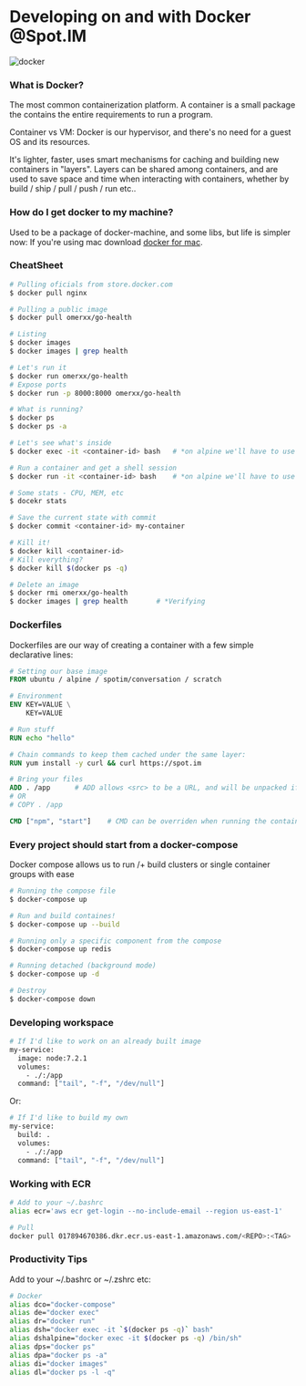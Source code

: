 # Developing on and with Docker @Spot.IM

![docker](https://docker-curriculum.com/images/logo.png)

### What is Docker?
The most common containerization platform.
A container is a small package the contains the entire requirements to run a program.

Container vs VM: Docker is our hypervisor, and there's no need for a guest OS and its resources.

It's lighter, faster, uses smart mechanisms for caching and building new containers in "layers".
Layers can be shared among containers, and are used to save space and time when interacting with containers, whether by build / ship / pull / push / run etc..


### How do I get docker to my machine?
Used to be a package of docker-machine, and some libs, but life is simpler now:
If you're using mac download [docker for mac](https://www.docker.com/docker-mac).


### CheatSheet
```bash
# Pulling oficials from store.docker.com
$ docker pull nginx

# Pulling a public image
$ docker pull omerxx/go-health

# Listing
$ docker images
$ docker images | grep health

# Let's run it
$ docker run omerxx/go-health
# Expose ports
$ docker run -p 8000:8000 omerxx/go-health

# What is running?
$ docker ps
$ docker ps -a

# Let's see what's inside
$ docker exec -it <container-id> bash	# *on alpine we'll have to use /bin/sh

# Run a container and get a shell session
$ docker run -it <container-id> bash	# *on alpine we'll have to use /bin/sh

# Some stats - CPU, MEM, etc
$ docekr stats

# Save the current state with commit
$ docker commit <container-id> my-container

# Kill it!
$ docker kill <container-id>
# Kill everything?
$ docker kill $(docker ps -q)

# Delete an image
$ docker rmi omerxx/go-health
$ docker images | grep health 		# *Verifying
```


### Dockerfiles
Dockerfiles are our way of creating a container with a few simple declarative lines:
```dockerfile
# Setting our base image
FROM ubuntu / alpine / spotim/conversation / scratch

# Environment
ENV KEY=VALUE \
    KEY=VALUE

# Run stuff
RUN echo "hello"

# Chain commands to keep them cached under the same layer:
RUN yum install -y curl && curl https://spot.im

# Bring your files
ADD . /app 		# ADD allows <src> to be a URL, and will be unpacked if an archive
# OR
# COPY . /app 		

CMD ["npm", "start"] 	# CMD can be overriden when running the container, which cannot be done with ENTRYPOINT
```

### Every project should start from a docker-compose
Docker compose allows us to run /+ build clusters or single container groups with ease
```bash
# Running the compose file
$ docker-compose up

# Run and build containes!
$ docker-compose up --build

# Running only a specific component from the compose
$ docker-compose up redis

# Running detached (background mode)
$ docker-compose up -d

# Destroy
$ docker-compose down
```

### Developing workspace
```bash
# If I'd like to work on an already built image 
my-service:
  image: node:7.2.1
  volumes:
    - ./:/app
  command: ["tail", "-f", "/dev/null"]
```
Or:

```bash
# If I'd like to build my own
my-service:
  build: .
  volumes:
    - ./:/app
  command: ["tail", "-f", "/dev/null"]
```

### Working with ECR
```bash
# Add to your ~/.bashrc
alias ecr='aws ecr get-login --no-include-email --region us-east-1'

# Pull
docker pull 017894670386.dkr.ecr.us-east-1.amazonaws.com/<REPO>:<TAG>
```

### Productivity Tips
Add to your ~/.bashrc or ~/.zshrc etc:
```bash
# Docker
alias dco="docker-compose"
alias de="docker exec"
alias dr="docker run"
alias dsh="docker exec -it `$(docker ps -q)` bash"
alias dshalpine="docker exec -it $(docker ps -q) /bin/sh"
alias dps="docker ps"
alias dpa="docker ps -a"
alias di="docker images"
alias dl="docker ps -l -q"
```


